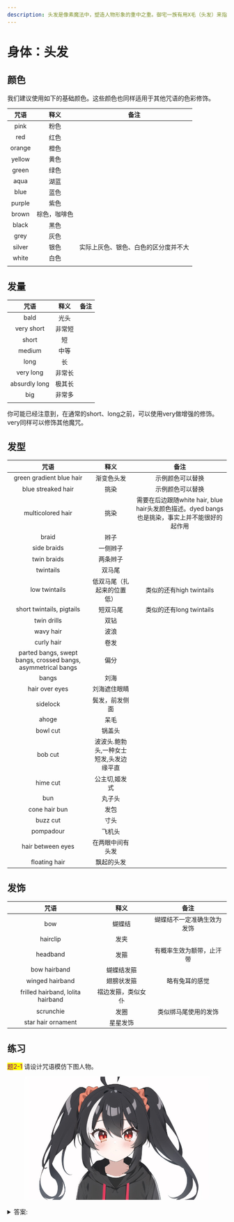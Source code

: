 ```yaml
---
description: 头发是像素魔法中，塑造人物形象的重中之重。御宅一族有用X毛（头发）来指代某个人物的习俗。头发的咒语由颜色、发量、样式、饰品几大要素构成。
---
```


# 身体：头发

## 颜色

我们建议使用如下的基础颜色。这些颜色也同样适用于其他咒语的色彩修饰。

|   咒语   |   释义   |         备注         |
| :----: | :----: | :----------------: |
|  pink  |   粉色   |                    |
|   red  |   红色   |                    |
| orange |   橙色   |                    |
| yellow |   黄色   |                    |
|  green |   绿色   |                    |
|  aqua  |   湖蓝   |                    |
|  blue  |   蓝色   |                    |
| purple |   紫色   |                    |
|  brown | 棕色，咖啡色 |                    |
|  black |   黑色   |                    |
|  grey  |   灰色   |                    |
| silver |   银色   | 实际上灰色、银色、白色的区分度并不大 |
|  white |   白色   |                    |
|        |        |                    |

## 发量

|       咒语      |  释义 |  备注 |
| :-----------: | :-: | :-: |
|      bald     |  光头 |     |
|   very short  | 非常短 |     |
|     short     |  短  |     |
|     medium    |  中等 |     |
|      long     |  长  |     |
|   very long   | 非常长 |     |
| absurdly long | 极其长 |     |
|      big      | 非常多 |     |
|               |     |     |

你可能已经注意到，在通常的short、long之前，可以使用very做增强的修饰。very同样可以修饰其他魔咒。

## 发型

|                              咒语                              |           释义          |                               备注                               |
| :----------------------------------------------------------: | :-------------------: | :------------------------------------------------------------: |
|                   green gradient blue hair                   |         渐变色头发         |                            示例颜色可以替换                            |
|                      blue streaked hair                      |           挑染          |                            示例颜色可以替换                            |
|                       multicolored hair                      |           挑染          | 需要在后边跟随white hair, blue hair头发颜色描述。dyed bangs也是挑染，事实上并不能很好的起作用 |
|                             braid                            |           辫子          |                                                                |
|                          side braids                         |          一侧辫子         |                                                                |
|                          twin braids                         |          两条辫子         |                                                                |
|                           twintails                          |          双马尾          |                                                                |
|                         low twintails                        |     低双马尾（扎起来的位置低）     |                       类似的还有high twintails                      |
|                   short twintails, pigtails                  |          短双马尾         |                       类似的还有long twintails                      |
|                          twin drills                         |           双钻          |                                                                |
|                           wavy hair                          |           波浪          |                                                                |
|                          curly hair                          |           卷发          |                                                                |
| parted bangs, swept bangs, crossed bangs, asymmetrical bangs |           偏分          |                                                                |
|                             bangs                            |           刘海          |                                                                |
|                        hair over eyes                        |         刘海遮住眼睛        |                                                                |
|                           sidelock                           |        鬓发，前发侧面        |                                                                |
|                             ahoge                            |           呆毛          |                                                                |
|                           bowl cut                           |          锅盖头          |                                                                |
|                            bob cut                           | 波波头.鲍勃头,一种女士短发,头发边缘平直 |                                                                |
|                           hime cut                           |        公主切,姬发式        |                                                                |
|                              bun                             |          丸子头          |                                                                |
|                         cone hair bun                        |           发包          |                                                                |
|                           buzz cut                           |           寸头          |                                                                |
|                           pompadour                          |          飞机头          |                                                                |
|                       hair between eyes                      |        在两眼中间有头发       |                                                                |
|                         floating hair                        |         飘起的头发         |                                                                |

## 发饰

|                 咒语                |     释义    |       备注      |
| :-------------------------------: | :-------: | :-----------: |
|                bow                |    蝴蝶结    | 蝴蝶结不一定准确生效为发饰 |
|              hairclip             |     发夹    |               |
|              headband             |     发箍    |  有概率生效为额带，止汗带 |
|            bow hairband           |   蝴蝶结发箍   |               |
|          winged hairband          |   翅膀状发箍   |    略有兔耳的感觉    |
| frilled hairband, lolita hairband | 褶边发箍，类似女仆 |               |
|             scrunchie             |     发圈    |   类似绑马尾使用的发饰  |
|         star hair ornament        |    星星发饰   |               |

## 练习

<mark style="color:purple;">题2-1</mark> 请设计咒语模仿下图人物。

<figure><img src="../.gitbook/assets/T2-1.jpg" alt=""><figcaption></figcaption></figure>

<details>

<summary>答案:</summary>

1girl, black hair, white streaked hair, short twintails, ahoge, red scrunchie, white background

</details>
